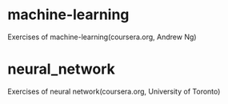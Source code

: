 # machine-learning
Exercises of machine-learning(coursera.org, Andrew Ng)

# neural_network
Exercises of neural network(coursera.org, University of Toronto)
